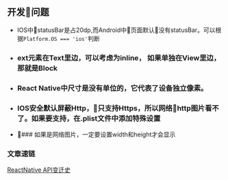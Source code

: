 
## 开发问题

- IOS中statusBar是占20dp,而Android中页面默认没有statusBar。可以根据`Platform.OS === 'ios'`判断

- ### ext元素在Text里边，可以考虑为inline， 如果单独在View里边，那就是Block

- ### React Native中尺寸是没有单位的，它代表了设备独立像素。

- ### IOS安全默认屏蔽Http，只支持Https，所以网络http图片看不了。如果要支持，在.plist文件中添加特殊设置

- ### 如果是网络图片，一定要设置width和height才会显示


### 文章速链

[ReactNative API变迁史](https://evianzhow.github.io/react-native-evolution-cheatsheet/)